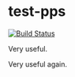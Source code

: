 # test-pps 
[![Build Status](https://travis-ci.com/test-pps/TestPps.svg?branch=master)](https://travis-ci.org/test-pps/TestPps)

Very useful.

Very useful again.
